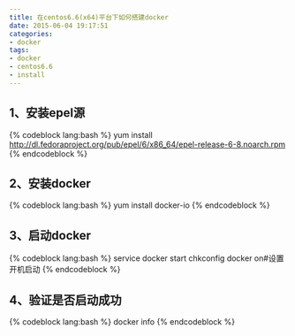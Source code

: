 ```yaml
---
title: 在centos6.6(x64)平台下如何搭建docker
date: 2015-06-04 19:17:51
categories:
- docker
tags:
- docker
- centos6.6
- install
---
```

## 1、安装epel源
{% codeblock lang:bash %}
yum install http://dl.fedoraproject.org/pub/epel/6/x86_64/epel-release-6-8.noarch.rpm
{% endcodeblock %}
## 2、安装docker
{% codeblock lang:bash %}
yum install docker-io
{% endcodeblock %}
<!-- more -->
## 3、启动docker
{% codeblock lang:bash %}
service docker start
chkconfig docker on#设置开机启动
{% endcodeblock %}
## 4、验证是否启动成功
{% codeblock lang:bash %}
docker info
{% endcodeblock %}
